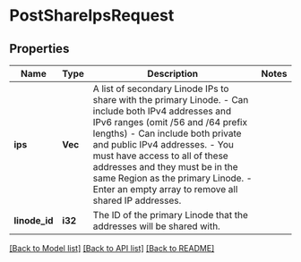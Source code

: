 # PostShareIpsRequest

## Properties

Name | Type | Description | Notes
------------ | ------------- | ------------- | -------------
**ips** | **Vec<String>** | A list of secondary Linode IPs to share with the primary Linode.  - Can include both IPv4 addresses and IPv6 ranges (omit /56 and /64 prefix lengths) - Can include both private and public IPv4 addresses. - You must have access to all of these addresses and they must be in the same Region as the primary Linode. - Enter an empty array to remove all shared IP addresses. | 
**linode_id** | **i32** | The ID of the primary Linode that the addresses will be shared with. | 

[[Back to Model list]](../README.md#documentation-for-models) [[Back to API list]](../README.md#documentation-for-api-endpoints) [[Back to README]](../README.md)


